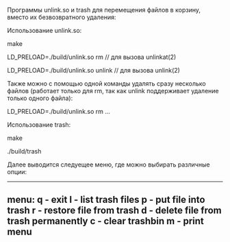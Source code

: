 Программы unlink.so и trash для перемещения файлов в корзину, вместо их безвозвратного удаления:

Использование unlink.so:

make

LD_PRELOAD=./build/unlink.so rm <filepath>        // для вызова unlinkat(2)

LD_PRELOAD=./build/unlink.so unlink <filepath>    // для вызова unlink(2)

Также можно с помощью одной команды удалять сразу несколько файлов (работает только для rm,
так как unlink поддерживает удаление только одного файла):

LD_PRELOAD=./build/unlink.so rm <filepath1> <filepath2> ...

Использование trash:

make

./build/trash

Далее выводится следуещее меню, где можно выбирать различные опции:

------------------------------------------------
menu:
q - exit
l - list trash files
p - put file into trash
r - restore file from trash
d - delete file from trash permanently
c - clear trashbin
m - print menu
------------------------------------------------
